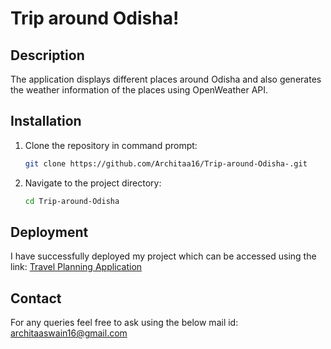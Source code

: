# Trip around Odisha!
## Description
The application displays different places around Odisha and also generates the weather information of the places using OpenWeather API.

## Installation 
1. Clone the repository in command prompt:
    ```sh
    git clone https://github.com/Architaa16/Trip-around-Odisha-.git
    ```
2. Navigate to the project directory:
    ```sh
    cd Trip-around-Odisha
    ```
## Deployment 
I have successfully deployed my project which can be accessed using the link: 
[Travel Planning Application](https://architaa16.github.io/Trip-around-Odisha-/)

## Contact 
For any queries feel free to ask using the below mail id:
[architaaswain16@gmail.com](mailto:architaaswain16@gmail.com)
